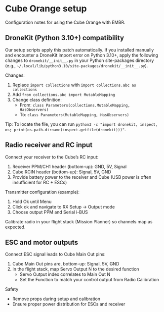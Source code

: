 # Cube Orange setup

Configuration notes for using the Cube Orange with EMBR.

## DroneKit (Python 3.10+) compatibility

Our setup scripts apply this patch automatically. If you installed manually and encounter a DroneKit import error on Python 3.10+, apply the following changes to `dronekit/__init__.py` in your Python site-packages directory (e.g., `~/.local/lib/python3.10/site-packages/dronekit/__init__.py`).

Changes:
1. Replace `import collections` with `import collections.abc as collections`
2. Add `from collections.abc import MutableMapping`
3. Change class definition:
	- From: `class Parameters(collections.MutableMapping, HasObservers)`
	- To:   `class Parameters(MutableMapping, HasObservers)`

Tip: To locate the file, you can run `python3 -c "import dronekit, inspect, os; print(os.path.dirname(inspect.getfile(dronekit)))"`.

## Radio receiver and RC input

Connect your receiver to the Cube’s RC input:

1. Receiver PPM/CH1 header (bottom-up): GND, 5V, Signal
2. Cube RCIN header (bottom-up): Signal, 5V, GND
3. Provide battery power to the receiver and Cube (USB power is often insufficient for RC + ESCs)

Transmitter configuration (example):
1. Hold Ok until Menu 
2. Click ok and navigate to RX Setup -> Output mode
3. Choose output PPM and Serial i-BUS

Calibrate radio in your flight stack (Mission Planner) so channels map as expected.

## ESC and motor outputs

Connect ESC signal leads to Cube Main Out pins:

1. Cube Main Out pins are, bottom-up: Signal, 5V, GND
2. In the flight stack, map Servo Output N to the desired function
	- Servo Output index correlates to Main Out N
	- Set the Function to match your control output from Radio Calibration

Safety
- Remove props during setup and calibration
- Ensure proper power distribution for ESCs and receiver